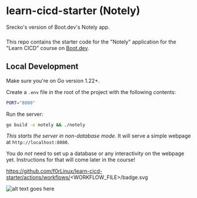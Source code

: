 # learn-cicd-starter (Notely)
Srecko's version of Boot.dev's Notely app.
###

This repo contains the starter code for the "Notely" application for the "Learn CICD" course on [Boot.dev](https://boot.dev).

## Local Development

Make sure you're on Go version 1.22+.

Create a `.env` file in the root of the project with the following contents:

```bash
PORT="8080"
```

Run the server:

```bash
go build -o notely && ./notely
```

*This starts the server in non-database mode.* It will serve a simple webpage at `http://localhost:8080`.

You do *not* need to set up a database or any interactivity on the webpage yet. Instructions for that will come later in the course!

https://github.com/f0rLinux/learn-cicd-starter/actions/workflows/<WORKFLOW_FILE>/badge.svg

![alt text goes here](IMAGE_URL)
